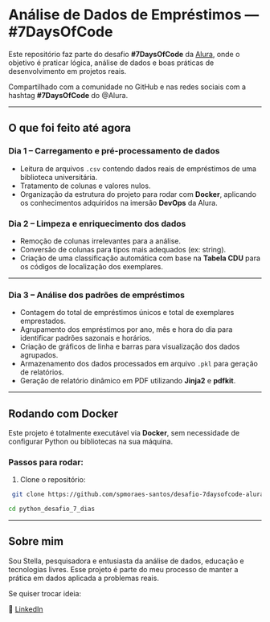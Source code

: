 # Análise de Dados de Empréstimos — #7DaysOfCode

Este repositório faz parte do desafio **#7DaysOfCode** da [Alura](https://www.alura.com.br/), onde o objetivo é praticar lógica, análise de dados e boas práticas de desenvolvimento em projetos reais.

Compartilhado com a comunidade no GitHub e nas redes sociais com a hashtag **#7DaysOfCode** do @Alura.

---

## O que foi feito até agora

### Dia 1 – Carregamento e pré-processamento de dados

- Leitura de arquivos `.csv` contendo dados reais de empréstimos de uma biblioteca universitária.
- Tratamento de colunas e valores nulos.
- Organização da estrutura do projeto para rodar com **Docker**, aplicando os conhecimentos adquiridos na imersão **DevOps** da Alura.

### Dia 2 – Limpeza e enriquecimento dos dados

- Remoção de colunas irrelevantes para a análise.
- Conversão de colunas para tipos mais adequados (ex: string).
- Criação de uma classificação automática com base na **Tabela CDU** para os códigos de localização dos exemplares.

---

### Dia 3 – Análise dos padrões de empréstimos

- Contagem do total de empréstimos únicos e total de exemplares emprestados.
- Agrupamento dos empréstimos por ano, mês e hora do dia para identificar padrões sazonais e horários.
- Criação de gráficos de linha e barras para visualização dos dados agrupados.
- Armazenamento dos dados processados em arquivo `.pkl` para geração de relatórios.
- Geração de relatório dinâmico em PDF utilizando **Jinja2** e **pdfkit**.

---

## Rodando com Docker

Este projeto é totalmente executável via **Docker**, sem necessidade de configurar Python ou bibliotecas na sua máquina.

### Passos para rodar:

1. Clone o repositório:

```bash
 git clone https://github.com/spmoraes-santos/desafio-7daysofcode-alura.git

cd python_desafio_7_dias
```

---

## Sobre mim

Sou Stella, pesquisadora e entusiasta da análise de dados, educação e tecnologias livres. Esse projeto é parte do meu processo de manter a prática em dados aplicada a problemas reais.

Se quiser trocar ideia:  

🔗 [LinkedIn](https://www.linkedin.com/in/stella-pires-de-moraes-santos-ribeiro-godoy-28a511102/)
